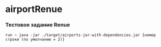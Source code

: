 # airportRenue
### Тестовое задание Renue
```
run ~ java -jar ./target/airports-jar-with-dependencies.jar {номер строки (по умолчанию = 2)}
